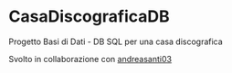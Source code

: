 # CasaDiscograficaDB
Progetto Basi di Dati - DB SQL per una casa discografica

Svolto in collaborazione con [andreasanti03](https://github.com/andreasanti03)
